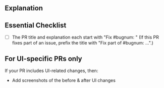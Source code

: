 <!-- READ ME FIRST: Please fill in the explanation section below and check off every point from the Essential Checklist! -->
## Explanation
<!--
  - Explain what your PR does. If this PR fixes an existing bug, please include
  - "Fixes #bugnum:" in the explanation so that GitHub can auto-close the issue
  - when this PR is merged.
  -->

## Essential Checklist
<!-- Please tick the relevant boxes by putting an "x" in them. -->
- [ ] The PR title and explanation each start with "Fix #bugnum: " (If this PR fixes part of an issue, prefix the title with "Fix part of #bugnum: ...".)

## For UI-specific PRs only
<!-- Delete these section if this PR does not include UI-related changes. -->
If your PR includes UI-related changes, then:
- Add screenshots of the before & after UI changes
